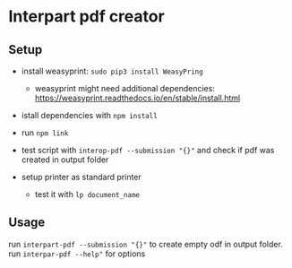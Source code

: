 # Interpart pdf creator

## Setup

* install weasyprint: `sudo pip3 install WeasyPring`
    * weasyprint might need additional dependencies: https://weasyprint.readthedocs.io/en/stable/install.html

* istall dependencies with `npm install`
* run `npm link`
* test script with `interop-pdf --submission "{}"` and check if pdf was created in output folder

* setup printer as standard printer
    * test it with `lp document_name`

## Usage

run `interpart-pdf --submission "{}"` to create empty odf in output folder. run `interpar-pdf --help"` for options